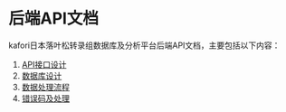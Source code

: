 # 后端API文档

kafori日本落叶松转录组数据库及分析平台后端API文档，主要包括以下内容：

1. [API接口设计](API接口设计.md)
2. [数据库设计](数据库设计.md)
3. [数据处理流程](数据处理流程.md)
4. [错误码及处理](错误码及处理.md)
